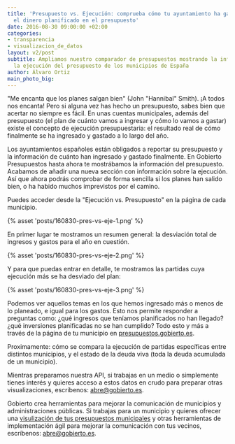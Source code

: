 ```yaml
---
title: 'Presupuesto vs. Ejecución: comprueba cómo tu ayuntamiento ha gastado realmente
  el dinero planificado en el presupuesto'
date: 2016-08-30 09:00:00 +02:00
categories:
- transparencia
- visualizacion_de_datos
layout: v2/post
subtitle: Ampliamos nuestro comparador de presupuestos mostrando la información de
  la ejecución del presupuesto de los municipios de España
author: Álvaro Ortiz
main_photo_big: 
---
```


"Me encanta que los planes salgan bien" (John "Hannibal" Smith). ¡A todos nos encanta! Pero si alguna vez has hecho un presupuesto, sabes bien que acertar no siempre es fácil. En unas cuentas municipales, además del presupuesto (el plan de cuánto vamos a ingresar y cómo lo vamos a gastar) existe el concepto de ejecución presupuestaria: el resultado real de cómo finalmente se ha ingresado y gastado a lo largo del año.

Los ayuntamientos españoles están obligados a reportar su presupuesto y la información de cuánto han ingresado y gastado finalmente. En Gobierto Presupuestos hasta ahora te mostrábamos la información del presupuesto. Acabamos de añadir una nueva sección con información sobre la ejecución. Así que ahora podrás comprobar de forma sencilla si los planes han salido bien, o ha habido muchos imprevistos por el camino.

Puedes acceder desde la  "Ejecución vs. Presupuesto" en la página de cada municipio.

{% asset 'posts/160830-pres-vs-eje-1.png' %}

<div class="separator_short"></div>

En primer lugar te mostramos un resumen general: la desviación total de ingresos y gastos para el año en cuestión.

{% asset 'posts/160830-pres-vs-eje-2.png' %}

<div class="separator_short"></div>

Y para que puedas entrar en detalle, te mostramos las partidas cuya ejecución más se ha desviado del plan:

{% asset 'posts/160830-pres-vs-eje-3.png' %}

<div class="separator_short"></div>

Podemos ver aquellos temas en los que hemos ingresado más o menos de lo planeado, e igual para los gastos. Esto nos permite responder a preguntas como: ¿qué ingresos que teníamos planificados no han llegado? ¿qué inversiones planificadas no se han cumplido? Todo esto y más a través de la página de tu municipio en <a href="https://presupuestos.gobierto.es">presupuestos.gobierto.es</a>.

Proximamente: cómo se compara la ejecución de partidas específicas entre distintos municipios, y el estado de la deuda viva (toda la deuda acumulada de un municipio).

<div class="separator_short"></div>

Mientras preparamos nuestra API, si trabajas en un medio o simplemente tienes interés y quieres acceso a estos datos en crudo para preparar otras visualizaciones, escribenos: <a href="mailto:abre@gobierto.es">abre@gobierto.es</a>.

<div class="separator_short"></div>

Gobierto crea herramientas para mejorar la comunicación de municipios y administraciones públicas. Si trabajas para un municipio y quieres ofrecer una <a href="/visualizacion_presupuestos_municipales">visulización de tus presupuestos municipales</a> y otras herramientas de implementación ágil para mejorar la comunicación con tus vecinos, escríbenos: <a href="mailto:abre@gobierto.es">abre@gobierto.es</a>.
